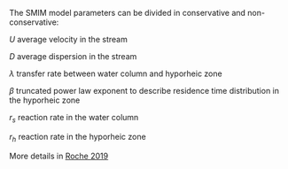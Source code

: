 The SMIM model parameters can be divided in conservative and non-conservative:

${U}$ average velocity in the stream

${D}$ average dispersion in the stream
  
${\lambda}$ transfer rate between water column and hyporheic zone

${\beta}$ truncated power law exponent to describe residence time distribution in the hyporheic zone

${r_s}$ reaction rate in the water column

${r_h}$ reaction rate in the hyporheic zone

More details in [Roche 2019](https://agupubs.onlinelibrary.wiley.com/doi/full/10.1029/2018JG004684) 

